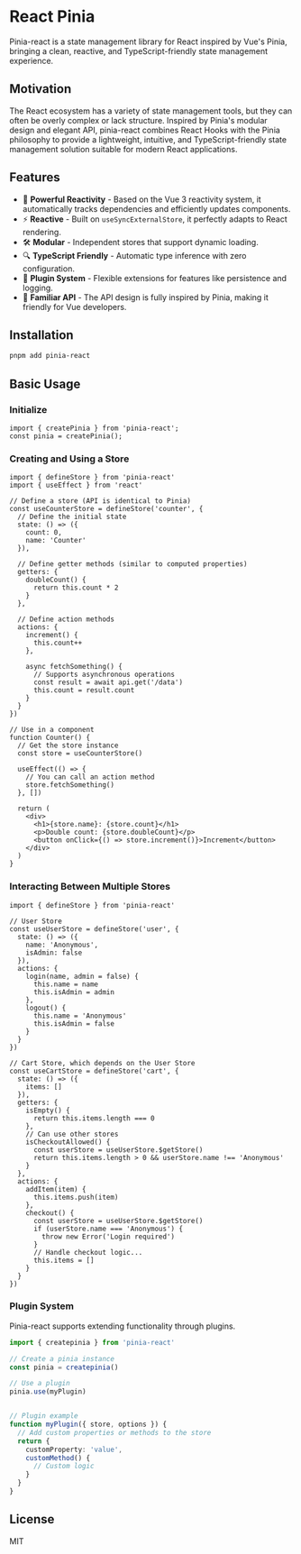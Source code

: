 
# React Pinia

Pinia-react is a state management library for React inspired by Vue's Pinia, bringing a clean, reactive, and TypeScript-friendly state management experience.

[](https://www.npmjs.com/package/pinia-react)
[](https://github.com/your-username/pinia-react/blob/main/LICENSE)

## Motivation

The React ecosystem has a variety of state management tools, but they can often be overly complex or lack structure. Inspired by Pinia's modular design and elegant API, pinia-react combines React Hooks with the Pinia philosophy to provide a lightweight, intuitive, and TypeScript-friendly state management solution suitable for modern React applications.

## Features

  - 🔄 **Powerful Reactivity** - Based on the Vue 3 reactivity system, it automatically tracks dependencies and efficiently updates components.
  - ⚡️ **Reactive** - Built on `useSyncExternalStore`, it perfectly adapts to React rendering.
  - 🛠 **Modular** - Independent stores that support dynamic loading.
  - 🔍 **TypeScript Friendly** - Automatic type inference with zero configuration.
  - 🧩 **Plugin System** - Flexible extensions for features like persistence and logging.
  - 🔀 **Familiar API** - The API design is fully inspired by Pinia, making it friendly for Vue developers.

## Installation

```bash
pnpm add pinia-react
```

## Basic Usage

### Initialize

```tsx
import { createPinia } from 'pinia-react';
const pinia = createPinia();
```

### Creating and Using a Store

```tsx
import { defineStore } from 'pinia-react'
import { useEffect } from 'react'

// Define a store (API is identical to Pinia)
const useCounterStore = defineStore('counter', {
  // Define the initial state
  state: () => ({
    count: 0,
    name: 'Counter'
  }),
  
  // Define getter methods (similar to computed properties)
  getters: {
    doubleCount() {
      return this.count * 2
    }
  },
  
  // Define action methods
  actions: {
    increment() {
      this.count++
    },
    
    async fetchSomething() {
      // Supports asynchronous operations
      const result = await api.get('/data')
      this.count = result.count
    }
  }
})

// Use in a component
function Counter() {
  // Get the store instance
  const store = useCounterStore()
  
  useEffect(() => {
    // You can call an action method
    store.fetchSomething()
  }, [])
  
  return (
    <div>
      <h1>{store.name}: {store.count}</h1>
      <p>Double count: {store.doubleCount}</p>
      <button onClick={() => store.increment()}>Increment</button>
    </div>
  )
}
```

### Interacting Between Multiple Stores

```tsx
import { defineStore } from 'pinia-react'

// User Store
const useUserStore = defineStore('user', {
  state: () => ({
    name: 'Anonymous',
    isAdmin: false
  }),
  actions: {
    login(name, admin = false) {
      this.name = name
      this.isAdmin = admin
    },
    logout() {
      this.name = 'Anonymous'
      this.isAdmin = false
    }
  }
})

// Cart Store, which depends on the User Store
const useCartStore = defineStore('cart', {
  state: () => ({
    items: []
  }),
  getters: {
    isEmpty() {
      return this.items.length === 0
    },
    // Can use other stores
    isCheckoutAllowed() {
      const userStore = useUserStore.$getStore()
      return this.items.length > 0 && userStore.name !== 'Anonymous'
    }
  },
  actions: {
    addItem(item) {
      this.items.push(item)
    },
    checkout() {
      const userStore = useUserStore.$getStore()
      if (userStore.name === 'Anonymous') {
        throw new Error('Login required')
      }
      // Handle checkout logic...
      this.items = []
    }
  }
})
```

### Plugin System

Pinia-react supports extending functionality through plugins.

```ts
import { createpinia } from 'pinia-react'

// Create a pinia instance
const pinia = createpinia()

// Use a plugin
pinia.use(myPlugin)


// Plugin example
function myPlugin({ store, options }) {
  // Add custom properties or methods to the store
  return {
    customProperty: 'value',
    customMethod() {
      // Custom logic
    }
  }
}
```

## License

MIT
